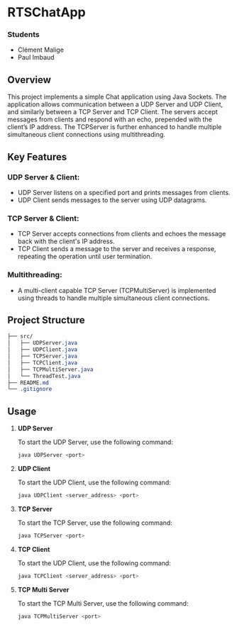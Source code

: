 # RTSChatApp

### Students
- Clément Malige
- Paul Imbaud

## Overview
This project implements a simple Chat application using Java Sockets. The application allows communication between a UDP Server and UDP Client, and similarly between a TCP Server and TCP Client. The servers accept messages from clients and respond with an echo, prepended with the client’s IP address. The TCPServer is further enhanced to handle multiple simultaneous client connections using multithreading.

## Key Features
### UDP Server & Client:
- UDP Server listens on a specified port and prints messages from clients.
- UDP Client sends messages to the server using UDP datagrams.
### TCP Server & Client:
- TCP Server accepts connections from clients and echoes the message back with the client's IP address.
- TCP Client sends a message to the server and receives a response, repeating the operation until user termination.
### Multithreading:
- A multi-client capable TCP Server (TCPMultiServer) is implemented using threads to handle multiple simultaneous client connections.

## Project Structure
```css
├── src/
│   ├── UDPServer.java
│   ├── UDPClient.java
│   ├── TCPServer.java
│   ├── TCPClient.java
│   ├── TCPMultiServer.java
│   └── ThreadTest.java
├── README.md
└── .gitignore
```

## Usage

1. **UDP Server**

    To start the UDP Server, use the following command:
    ```bash
   java UDPServer <port> 
   ```
   
2. **UDP Client**

   To start the UDP Client, use the following command:
    ```bash
   java UDPClient <server_address> <port> 
   ```

3. **TCP Server**

   To start the TCP Server, use the following command:
    ```bash
    java TCPServer <port> 
    ```

4. **TCP Client**

    To start the UDP Client, use the following command:
     ```bash
    java TCPClient <server_address> <port> 
    ```

5. **TCP Multi Server**

   To start the TCP Multi Server, use the following command:
    ```bash
    java TCPMultiServer <port> 
    ```
   
